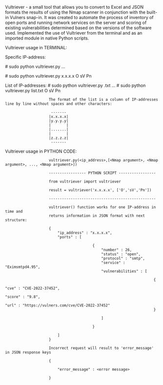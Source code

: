 <p>Vultriever - a small tool that allows you to convert to Excel and JSON formats the results of using the Nmap scanner in conjunction with the built-in Vulners snap-in. It was created to automate the process of inventory of open ports and running network services on the server and scoring of existing vulnerabilities determined based on the versions of the software used. Implemented the use of Vultriever from the terminal and as an imported module in native Python scripts. </p><p>Vultriever usage in TERMINAL:</p><p>Specific IP-address:</p><p># sudo python vultriever.py <ip_address> <Nmap argument> <Nmap argument> ... <Nmap argument></p><p># sudo python vultriever.py x.x.x.x O sV Pn</p>                        List of IP-addresses:   # sudo python vultriever.py <filename>.txt <Nmap argument> <Nmap argument> ... <Nmap argument>                        # sudo python vultriever.py list.txt O sV Pn                        The format of the list is a column of IP-addresses line by line without spaces and other characters:                                                 -------                        |x.x.x.x|                        |y.y.y.y|                        |       |                        |.......|                        |       |                        |z.z.z.z|                         -------                         Vultriever usage in PYTHON CODE:                            vultriever.py(<ip_address>,[<Nmap argument>, <Nmap argument>, ..., <Nmap argument>])                        ----------------- PYTHON SCRIPT -----------------                                                from vultriever import vultriever                        result = vultriever('x.x.x.x', ['O','sV','Pn'])                                                -------------------------------------------------                        vultriever() function works for one IP-address in time and                         returns information in JSON format with next structure:                        {                            "ip_address" : "x.x.x.x",                            "ports" : [                                                                            {                                                "number" : 26,                                                "status" : "open",                                                "protocol" : "smtp",                                                "service" : "Eximsmtpd4.95",                                                "vulnerabilities" : [                                                                                                                            {                                                                            "cve" : "CVE-2022-37452",                                                                            "score" : "9.8",                                                                            "url" : "https://vulners.com/cve/CVE-2022-37452"                                                                        }                                                                                                    ]                                                                                            }                                                            ]                        }                        Incorrect request will result to 'error_message' in JSON response keys                                                {                                                        "error_message" : <error message>                                                    }